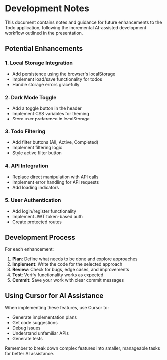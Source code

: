 # Development Notes

This document contains notes and guidance for future enhancements to the Todo application, following the incremental AI-assisted development workflow outlined in the presentation.

## Potential Enhancements

### 1. Local Storage Integration
- Add persistence using the browser's localStorage
- Implement load/save functionality for todos
- Handle storage errors gracefully

### 2. Dark Mode Toggle
- Add a toggle button in the header
- Implement CSS variables for theming
- Store user preference in localStorage

### 3. Todo Filtering
- Add filter buttons (All, Active, Completed)
- Implement filtering logic
- Style active filter button

### 4. API Integration
- Replace direct manipulation with API calls
- Implement error handling for API requests
- Add loading indicators

### 5. User Authentication
- Add login/register functionality
- Implement JWT token-based auth
- Create protected routes

## Development Process

For each enhancement:

1. **Plan**: Define what needs to be done and explore approaches
2. **Implement**: Write the code for the selected approach
3. **Review**: Check for bugs, edge cases, and improvements
4. **Test**: Verify functionality works as expected
5. **Commit**: Save your work with clear commit messages

## Using Cursor for AI Assistance

When implementing these features, use Cursor to:
- Generate implementation plans
- Get code suggestions
- Debug issues
- Understand unfamiliar APIs
- Generate tests

Remember to break down complex features into smaller, manageable tasks for better AI assistance. 